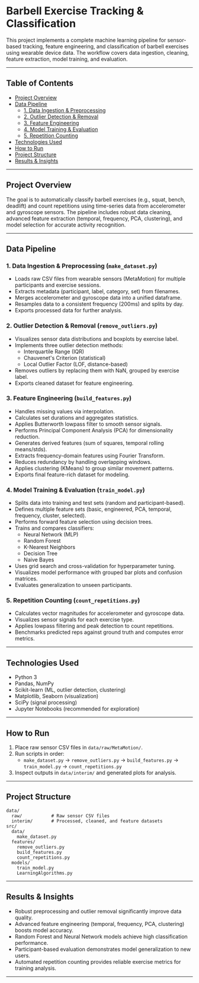 # Barbell Exercise Tracking & Classification

This project implements a complete machine learning pipeline for sensor-based tracking, feature engineering, and classification of barbell exercises using wearable device data. The workflow covers data ingestion, cleaning, feature extraction, model training, and evaluation.

---

## Table of Contents

- [Project Overview](#project-overview)
- [Data Pipeline](#data-pipeline)
  - [1. Data Ingestion & Preprocessing](#1-data-ingestion--preprocessing)
  - [2. Outlier Detection & Removal](#2-outlier-detection--removal)
  - [3. Feature Engineering](#3-feature-engineering)
  - [4. Model Training & Evaluation](#4-model-training--evaluation)
  - [5. Repetition Counting](#5-repetition-counting)
- [Technologies Used](#technologies-used)
- [How to Run](#how-to-run)
- [Project Structure](#project-structure)
- [Results & Insights](#results--insights)

---

## Project Overview

The goal is to automatically classify barbell exercises (e.g., squat, bench, deadlift) and count repetitions using time-series data from accelerometer and gyroscope sensors. The pipeline includes robust data cleaning, advanced feature extraction (temporal, frequency, PCA, clustering), and model selection for accurate activity recognition.

---

## Data Pipeline

### 1. Data Ingestion & Preprocessing (`make_dataset.py`)

- Loads raw CSV files from wearable sensors (MetaMotion) for multiple participants and exercise sessions.
- Extracts metadata (participant, label, category, set) from filenames.
- Merges accelerometer and gyroscope data into a unified dataframe.
- Resamples data to a consistent frequency (200ms) and splits by day.
- Exports processed data for further analysis.

### 2. Outlier Detection & Removal (`remove_outliers.py`)

- Visualizes sensor data distributions and boxplots by exercise label.
- Implements three outlier detection methods:
  - Interquartile Range (IQR)
  - Chauvenet's Criterion (statistical)
  - Local Outlier Factor (LOF, distance-based)
- Removes outliers by replacing them with NaN, grouped by exercise label.
- Exports cleaned dataset for feature engineering.

### 3. Feature Engineering (`build_features.py`)

- Handles missing values via interpolation.
- Calculates set durations and aggregates statistics.
- Applies Butterworth lowpass filter to smooth sensor signals.
- Performs Principal Component Analysis (PCA) for dimensionality reduction.
- Generates derived features (sum of squares, temporal rolling means/stds).
- Extracts frequency-domain features using Fourier Transform.
- Reduces redundancy by handling overlapping windows.
- Applies clustering (KMeans) to group similar movement patterns.
- Exports final feature-rich dataset for modeling.

### 4. Model Training & Evaluation (`train_model.py`)

- Splits data into training and test sets (random and participant-based).
- Defines multiple feature sets (basic, engineered, PCA, temporal, frequency, cluster, selected).
- Performs forward feature selection using decision trees.
- Trains and compares classifiers:
  - Neural Network (MLP)
  - Random Forest
  - K-Nearest Neighbors
  - Decision Tree
  - Naive Bayes
- Uses grid search and cross-validation for hyperparameter tuning.
- Visualizes model performance with grouped bar plots and confusion matrices.
- Evaluates generalization to unseen participants.

### 5. Repetition Counting (`count_repetitions.py`)

- Calculates vector magnitudes for accelerometer and gyroscope data.
- Visualizes sensor signals for each exercise type.
- Applies lowpass filtering and peak detection to count repetitions.
- Benchmarks predicted reps against ground truth and computes error metrics.

---

## Technologies Used

- Python 3
- Pandas, NumPy
- Scikit-learn (ML, outlier detection, clustering)
- Matplotlib, Seaborn (visualization)
- SciPy (signal processing)
- Jupyter Notebooks (recommended for exploration)

---

## How to Run

1. Place raw sensor CSV files in `data/raw/MetaMotion/`.
2. Run scripts in order:
   - `make_dataset.py` → `remove_outliers.py` → `build_features.py` → `train_model.py` → `count_repetitions.py`
3. Inspect outputs in `data/interim/` and generated plots for analysis.

---

## Project Structure

```
data/
  raw/           # Raw sensor CSV files
  interim/       # Processed, cleaned, and feature datasets
src/
  data/
    make_dataset.py
  features/
    remove_outliers.py
    build_features.py
    count_repetitions.py
  models/
    train_model.py
    LearningAlgorithms.py
```

---

## Results & Insights

- Robust preprocessing and outlier removal significantly improve data quality.
- Advanced feature engineering (temporal, frequency, PCA, clustering) boosts model accuracy.
- Random Forest and Neural Network models achieve high classification performance.
- Participant-based evaluation demonstrates model generalization to new users.
- Automated repetition counting provides reliable exercise metrics for training analysis.

---
